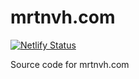# mrtnvh.com

[![Netlify Status](https://api.netlify.com/api/v1/badges/b3c2da71-04ee-4fdc-9569-4c3f9dd7adf1/deploy-status)](https://app.netlify.com/sites/mrtnvh/deploys)

Source code for mrtnvh.com
